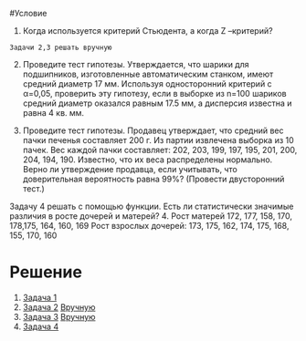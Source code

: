 #Условие
1. Когда используется критерий Стьюдента, а когда Z –критерий?
```
Задачи 2,3 решать вручную
```
2. Проведите тест гипотезы. Утверждается, что шарики для подшипников, изготовленные автоматическим станком, имеют средний диаметр 17 мм.
Используя односторонний критерий с α=0,05, проверить эту гипотезу, если в выборке из n=100 шариков средний диаметр
оказался равным 17.5 мм, а дисперсия известна и равна 4 кв. мм.

3. Проведите тест гипотезы. Продавец утверждает, что средний вес пачки печенья составляет 200 г.
Из партии извлечена выборка из 10 пачек. Вес каждой пачки составляет:
202, 203, 199, 197, 195, 201, 200, 204, 194, 190.
Известно, что их веса распределены нормально.
Верно ли утверждение продавца, если учитывать, что доверительная вероятность равна 99%? (Провести двусторонний тест.)

Задачу 4 решать с помощью функции. Есть ли статистически значимые различия в росте дочерей и матерей?
4. Рост матерей 172, 177, 158, 170, 178,175, 164, 160, 169
Рост взрослых дочерей: 173, 175, 162, 174, 175, 168, 155, 170, 160
# Решение
1. [Задача 1](https://github.com/allseenn/probability/blob/main/05.Tasks/01.py)
2. [Задача 2](https://github.com/allseenn/probability/blob/main/05.Tasks/02.py) [Вручную](https://github.com/allseenn/probability/blob/main/05.Tasks/02.pdf)
3. [Задача 3](https://github.com/allseenn/probability/blob/main/05.Tasks/03.py)  [Вручную](https://github.com/allseenn/probability/blob/main/05.Tasks/03.pdf)
4. [Задача 4](https://github.com/allseenn/probability/blob/main/05.Tasks/04.py)
